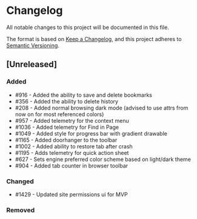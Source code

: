# Changelog
All notable changes to this project will be documented in this file.

The format is based on [Keep a Changelog](https://keepachangelog.com/en/1.0.0/),
and this project adheres to [Semantic Versioning](https://semver.org/spec/v2.0.0.html).

## [Unreleased]
### Added
- #916 - Added the ability to save and delete bookmarks
- #356 - Added the ability to delete history
- #208 - Added normal browsing dark mode (advised to use attrs from now on for most referenced colors)
- #957 - Added telemetry for the context menu
- #1036 - Added telemetry for Find in Page
- #1049 - Added style for progress bar with gradient drawable
- #1165 - Added doorhanger to the toolbar
- #1002 - Added ability to restore tab after crash
- #1195 - Adds telemetry for quick action sheet
- #627 - Sets engine preferred color scheme based on light/dark theme
- #904 - Added tab counter in browser toolbar
### Changed
- #1429 - Updated site permissions ui for MVP
### Removed